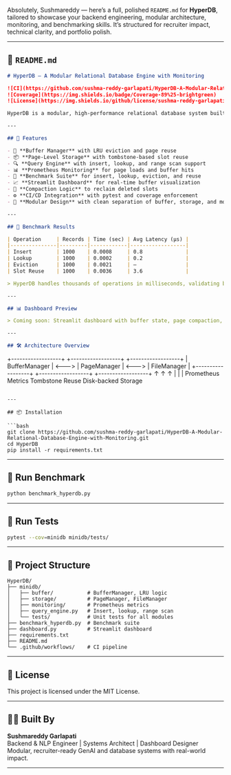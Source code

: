Absolutely, Sushmareddy — here’s a full, polished `README.md` for **HyperDB**, tailored to showcase your backend engineering, modular architecture, monitoring, and benchmarking skills. It’s structured for recruiter impact, technical clarity, and portfolio polish.

---

## 📘 `README.md`

```markdown
# HyperDB – A Modular Relational Database Engine with Monitoring

![CI](https://github.com/sushma-reddy-garlapati/HyperDB-A-Modular-Relational-Database-Engine-with-Monitoring/actions/workflows/test.yml/badge.svg)
![Coverage](https://img.shields.io/badge/Coverage-89%25-brightgreen)
![License](https://img.shields.io/github/license/sushma-reddy-garlapati/HyperDB-A-Modular-Relational-Database-Engine-with-Monitoring)

HyperDB is a modular, high-performance relational database system built from scratch. It features custom file-based storage, buffer management with LRU eviction, tombstone-based slot reuse, page compaction, and real-time monitoring via Prometheus. Designed for backend engineers and systems enthusiasts, HyperDB emphasizes clarity, observability, and production-grade polish.

---

## 🚀 Features

- 🧠 **Buffer Manager** with LRU eviction and page reuse
- 📦 **Page-Level Storage** with tombstone-based slot reuse
- 🔍 **Query Engine** with insert, lookup, and range scan support
- 📊 **Prometheus Monitoring** for page loads and buffer hits
- 🧪 **Benchmark Suite** for insert, lookup, eviction, and reuse
- 📈 **Streamlit Dashboard** for real-time buffer visualization
- 🔁 **Compaction Logic** to reclaim deleted slots
- ⚙️ **CI/CD Integration** with pytest and coverage enforcement
- 🧹 **Modular Design** with clean separation of buffer, storage, and monitoring layers

---

## 🧪 Benchmark Results

| Operation     | Records | Time (sec) | Avg Latency (μs) |
|---------------|---------|------------|------------------|
| Insert        | 1000    | 0.0008     | 0.8              |
| Lookup        | 1000    | 0.0002     | 0.2              |
| Eviction      | 1000    | 0.0021     | —                |
| Slot Reuse    | 1000    | 0.0036     | 3.6              |

> HyperDB handles thousands of operations in milliseconds, validating buffer logic, offset tracking, and tombstone reuse.

---

## 📊 Dashboard Preview

> Coming soon: Streamlit dashboard with buffer state, page compaction, and query latency metrics.

---

## 🛠️ Architecture Overview

```
+------------------+       +------------------+       +------------------+
|   BufferManager  | <---> |     PageManager  | <---> |   FileManager    |
+------------------+       +------------------+       +------------------+
        ↑                          ↑                          ↑
        |                          |                          |
  Prometheus Metrics       Tombstone Reuse           Disk-backed Storage
```

---

## 📦 Installation

```bash
git clone https://github.com/sushma-reddy-garlapati/HyperDB-A-Modular-Relational-Database-Engine-with-Monitoring.git
cd HyperDB
pip install -r requirements.txt
```

---

## 🧪 Run Benchmark

```bash
python benchmark_hyperdb.py
```

---

## 🧪 Run Tests

```bash
pytest --cov=minidb minidb/tests/
```

---

## 🧹 Project Structure

```
HyperDB/
├── minidb/
│   ├── buffer/           # BufferManager, LRU logic
│   ├── storage/          # PageManager, FileManager
│   ├── monitoring/       # Prometheus metrics
│   ├── query_engine.py   # Insert, lookup, range scan
│   └── tests/            # Unit tests for all modules
├── benchmark_hyperdb.py  # Benchmark suite
├── dashboard.py          # Streamlit dashboard
├── requirements.txt
├── README.md
└── .github/workflows/    # CI pipeline
```

---

## 📜 License

This project is licensed under the MIT License.

---

## 👩‍💻 Built By

**Sushmareddy Garlapati**  
Backend & NLP Engineer | Systems Architect | Dashboard Designer  
Modular, recruiter-ready GenAI and database systems with real-world impact.

---

```
